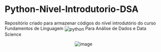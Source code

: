 # Python-Nivel-Introdutorio-DSA
Repositório criado para armazenar códigos do nível introdutório do curso Fundamentos de Linguagem  <img align="center" alt="python" src="https://img.shields.io/badge/Python-3776AB?style=for-the-badge&logo=python&logoColor=white"/> Para Análise de Dados e Data Science 

<div align="center">
    <img src="https://github.com/Beckyyy07/Python-Nivel-Introdutorio-DSA/assets/114304867/4dcec634-46fe-4c35-8be1-d5837b87a668" alt="image">
</div>


